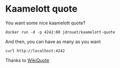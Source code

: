 # Kaamelott quote

You want some nice kaamelott quote?

```
docker run -d -p 4242:80 jdrouet/kaamelott-quote
```

And then, you can have as many as you want

```
curl http://localhost:4242
```

Thanks to [WikiQuote](https://fr.wikiquote.org)
